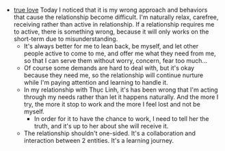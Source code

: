 - [true love](<true love.md>) Today I noticed that it is my wrong approach and behaviors that cause the relationship become difficult. I'm naturally relax, carefree, receiving rather than active in relationship. If a relationship requires me to active, there is something wrong, because it will only works on the short-term due to misunderstanding. 
    - It's always better for me to lean back, be myself, and let other people active to come to me, and offer me what they need from me, so that I can serve them without worry, concern, fear too much...
    - Of course some demands are hard to deal with, but it's okay because they need me, so the relationship will continue nurture while I'm paying attention and learning to handle it.
    - In my relationship with Thục Linh, it's has been wrong that I'm acting through my needs rather than let it happens naturally. And the more I try, the more it stop to work and the more I feel lost and not be myself.
        - In order for it to have the chance to work, I need to tell her the truth, and it's up to her about she will receive it. 
    - The relationship shouldn't one-sided. It's a collaboration and interaction between  2 entities. It's a learning journey.
